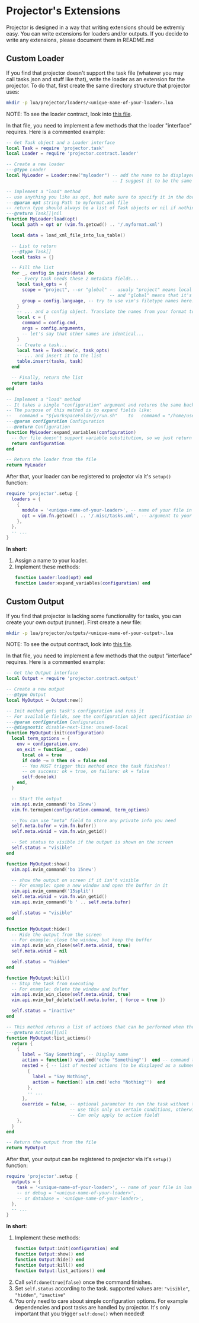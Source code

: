 # Projector's Extensions

Projector is designed in a way that writing extensions should be extremly easy.
You can write extensions for loaders and/or outputs. If you decide to write any
extensions, please document them in README.md

## Custom Loader

If you find that projector doesn't support the task file (whatever you may call
tasks.json and stuff like that), write the loader as an extension for the
projector. To do that, first create the same directory structure that projector
uses:

```sh
mkdir -p lua/projector/loaders/<unique-name-of-your-loader>.lua
```

NOTE: To see the loader contract, look into
[this file](./lua/projector/contract/loader.lua).

In that file, you need to implement a few methods that the loader "interface"
requires. Here is a commented example:

```lua
-- Get Task object and a Loader interface
local Task = require 'projector.task'
local Loader = require 'projector.contract.loader'

-- Create a new loader
---@type Loader
local MyLoader = Loader:new("myloader") -- add the name to be displayed in the task selector menu,
                                        -- I suggest it to be the same as the name of this file

-- Implement a "load" method
-- use anything you like as opt, but make sure to specify it in the documentation.
---@param opt string Path to myformat.xml file
-- return type should always be a list of Task objects or nil if nothing is loaded
---@return Task[]|nil
function MyLoader:load(opt)
  local path = opt or (vim.fn.getcwd() .. '/.myformat.xml')

  local data = load_xml_file_into_lua_table()

  -- List to return
  ---@type Task[]
  local tasks = {}

  -- Fill the list
  for _, config in pairs(data) do
    -- Every task needs these 2 metadata fields...
    local task_opts = {
      scope = "project", --or "global" -  usualy "project" means local to project (e.g. from project config file)
                                       -- and "global" means that it's available from anywhere (just pick one if you aren't sure)
      group = config.language, -- try to use vim's filetype names here. For example: sh, python, go...
    }
    -- ... and a config object. Translate the names from your format to projector's. Example:
    local c = {
      command = config.cmd,
      args = config.arguments,
      -- let's say that other names are identical...
    }
    -- Create a task...
    local task = Task:new(c, task_opts)
    -- ... and insert it to the list
    table.insert(tasks, task)
  end

  -- Finally, return the list
  return tasks
end

-- Implement a "load" method
-- It takes a single "configuration" argument and returns the same back.
-- The purpose of this method is to expand fields like:
--   command = "${workspaceFolder}/run.sh"    to   command = "/home/user/project/run.sh"
---@param configuration Configuration
---@return Configuration
function MyLoader:expand_variables(configuration)
  -- Our file doesn't support variable substitution, so we just return the same object back.
  return configuration
end

-- Return the loader from the file
return MyLoader
```

After that, your loader can be registered to projector via it's `setup()`
function:

```lua
require 'projector'.setup {
  loaders = {
    {
      module = '<unique-name-of-your-loader>', -- name of your file in lua require syntax
      opt = vim.fn.getcwd() .. '/.misc/tasks.xml', -- argument to your "load" method
    },
  },
  -- ...
}
```

**In short**:

1. Assign a name to your loader.
2. Implement these methods:
   ```lua
   function Loader:load(opt) end
   function Loader:expand_variables(configuration) end
   ```

## Custom Output

If you find that projector is lacking some functionality for tasks, you can
create your own output (runner). First create a new file:

```sh
mkdir -p lua/projector/outputs/<unique-name-of-your-output>.lua
```

NOTE: To see the output contract, look into
[this file](./lua/projector/contract/output.lua).

In that file, you need to implement a few methods that the output "interface"
requires. Here is a commented example:

```lua
-- Get the Output interface
local Output = require 'projector.contract.output'

-- Create a new output
---@type Output
local MyOutput = Output:new()

-- Init method gets task's configuration and runs it
-- For available fields, see the configuration object specification in README.md
---@param configuration Configuration
---@diagnostic disable-next-line: unused-local
function MyOutput:init(configuration)
  local term_options = {
    env = configuration.env,
    on_exit = function(_, code)
      local ok = true
      if code ~= 0 then ok = false end
      -- You MUST trigger this method once the task finishes!!
      -- on success: ok = true, on failure: ok = false
      self:done(ok)
    end,
  }

  -- Start the output
  vim.api.nvim_command('bo 15new')
  vim.fn.termopen(configuration.command, term_options)

  -- You can use "meta" field to store any private info you need
  self.meta.bufnr = vim.fn.bufnr()
  self.meta.winid = vim.fn.win_getid()

  -- Set status to visible if the output is shown on the screen
  self.status = "visible"
end

function MyOutput:show()
  vim.api.nvim_command('bo 15new')

  -- show the output on screen if it isn't visible
  -- For example: open a new window and open the buffer in it
  vim.api.nvim_command('15split')
  self.meta.winid = vim.fn.win_getid()
  vim.api.nvim_command('b ' .. self.meta.bufnr)

  self.status = "visible"
end

function MyOutput:hide()
  -- Hide the output from the screen
  -- For example: close the window, but keep the buffer
  vim.api.nvim_win_close(self.meta.winid, true)
  self.meta.winid = nil

  self.status = "hidden"
end

function MyOutput:kill()
  -- Stop the task from executing
  -- For example: delete the window and buffer
  vim.api.nvim_win_close(self.meta.winid, true)
  vim.api.nvim_buf_delete(self.meta.bufnr, { force = true })

  self.status = "inactive"
end

-- This method returns a list of actions that can be performed when the task is live
---@return Action[]|nil
function MyOutput:list_actions()
  return {
    {
      label = "Say Something", -- Display name
      action = function() vim.cmd('echo "Something"')  end -- command to run - must be an anonymous function
      nested = { -- list of nested actions (to be displayed as a submenu)... if action is specified, this has no effect
        {
          label = "Say Nothing",
          action = function() vim.cmd('echo "Nothing"')  end
        },
        -- ...
      },
      override = false, -- optional parameter to run the task without the output even appearing
                        -- use this only on certain conditions, otherwise the task selector won't ever appear
                        -- Can only apply to action field!
    },
  }
end

-- Return the output from the file
return MyOutput
```

After that, your output can be registered to projector via it's `setup()`
function:

```lua
require 'projector'.setup {
  outputs = {
    task = '<unique-name-of-your-loader>', -- name of your file in lua require syntax
    -- or debug = '<unique-name-of-your-loader>',
    -- or database = '<unique-name-of-your-loader>',
  },
  -- ...
}
```

**In short**:

1. Implement these methods:
   ```lua
   function Output:init(configuration) end
   function Output:show() end
   function Output:hide() end
   function Output:kill() end
   function Output:list_actions() end
   ```
2. Call `self:done(true|false)` once the command finishes.
3. Set `self.status` according to the task. supported values are: `"visible"`,
   `"hidden"`, `"inactive"`
4. You only need to care about simple configuration options. For example
   dependencies and post tasks are handled by projector. It's only important
   that you trigger `self:done()` when needed!
